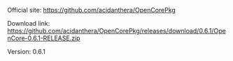 Official site: https://github.com/acidanthera/OpenCorePkg

Download link: https://github.com/acidanthera/OpenCorePkg/releases/download/0.6.1/OpenCore-0.6.1-RELEASE.zip

Version: 0.6.1
